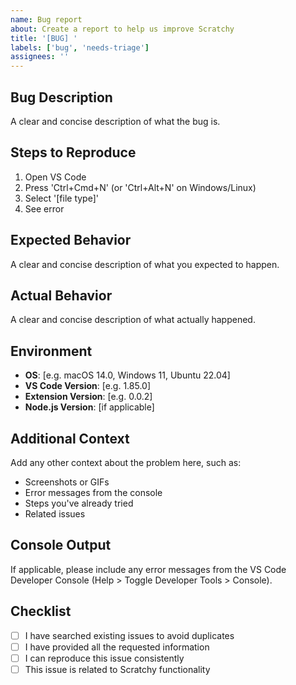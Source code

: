 ```yaml
---
name: Bug report
about: Create a report to help us improve Scratchy
title: '[BUG] '
labels: ['bug', 'needs-triage']
assignees: ''
---
```


## Bug Description

A clear and concise description of what the bug is.

## Steps to Reproduce

1. Open VS Code
2. Press 'Ctrl+Cmd+N' (or 'Ctrl+Alt+N' on Windows/Linux)
3. Select '[file type]'
4. See error

## Expected Behavior

A clear and concise description of what you expected to happen.

## Actual Behavior

A clear and concise description of what actually happened.

## Environment

- **OS**: [e.g. macOS 14.0, Windows 11, Ubuntu 22.04]
- **VS Code Version**: [e.g. 1.85.0]
- **Extension Version**: [e.g. 0.0.2]
- **Node.js Version**: [if applicable]

## Additional Context

Add any other context about the problem here, such as:
- Screenshots or GIFs
- Error messages from the console
- Steps you've already tried
- Related issues

## Console Output

If applicable, please include any error messages from the VS Code Developer Console (Help > Toggle Developer Tools > Console).

## Checklist

- [ ] I have searched existing issues to avoid duplicates
- [ ] I have provided all the requested information
- [ ] I can reproduce this issue consistently
- [ ] This issue is related to Scratchy functionality 
